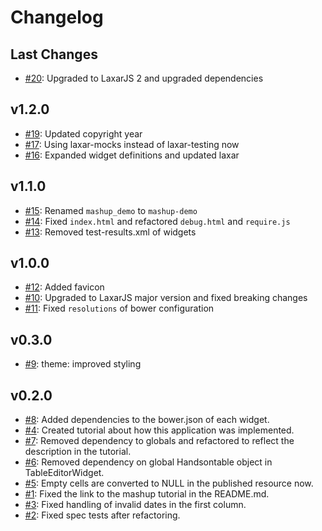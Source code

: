 # Changelog

## Last Changes

- [#20](https://github.com/LaxarJS/mashup_demo/issues/20): Upgraded to LaxarJS 2 and upgraded dependencies


## v1.2.0

- [#19](https://github.com/LaxarJS/mashup-demo/issues/19): Updated copyright year
- [#17](https://github.com/LaxarJS/mashup-demo/issues/17): Using laxar-mocks instead of laxar-testing now
- [#16](https://github.com/LaxarJS/mashup-demo/issues/16): Expanded widget definitions and updated laxar


## v1.1.0

- [#15](https://github.com/LaxarJS/mashup-demo/issues/15): Renamed `mashup_demo` to `mashup-demo`
- [#14](https://github.com/LaxarJS/mashup_demo/issues/14): Fixed `index.html` and refactored `debug.html` and `require.js`
- [#13](https://github.com/LaxarJS/mashup_demo/issues/13): Removed test-results.xml of widgets


## v1.0.0

- [#12](https://github.com/LaxarJS/mashup_demo/issues/12): Added favicon
- [#10](https://github.com/LaxarJS/mashup_demo/issues/10): Upgraded to LaxarJS major version and fixed breaking changes
- [#11](https://github.com/LaxarJS/mashup_demo/issues/11): Fixed `resolutions` of bower configuration


## v0.3.0

- [#9](https://github.com/LaxarJS/mashup_demo/issues/9): theme: improved styling


## v0.2.0

- [#8](https://github.com/LaxarJS/mashup_demo/issues/8): Added dependencies to the bower.json of each widget.
- [#4](https://github.com/LaxarJS/mashup_demo/issues/4): Created tutorial about how this application was implemented.
- [#7](https://github.com/LaxarJS/mashup_demo/issues/7): Removed dependency to globals and refactored to reflect the description in the tutorial.
- [#6](https://github.com/LaxarJS/mashup_demo/issues/6): Removed dependency on global Handsontable object in TableEditorWidget.
- [#5](https://github.com/LaxarJS/mashup_demo/issues/5): Empty cells are converted to NULL in the published resource now.
- [#1](https://github.com/LaxarJS/mashup_demo/issues/1): Fixed the link to the mashup tutorial in the README.md.
- [#3](https://github.com/LaxarJS/mashup_demo/issues/3): Fixed handling of invalid dates in the first column.
- [#2](https://github.com/LaxarJS/mashup_demo/issues/2): Fixed spec tests after refactoring.
